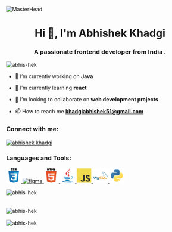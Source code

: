 ![MasterHead](https://user-images.githubusercontent.com/74038190/225813708-98b745f2-7d22-48cf-9150-083f1b00d6c9.gif)
<h1 align="center">Hi 👋, I'm Abhishek Khadgi</h1>
<h3 align="center">A passionate frontend developer from India .</h3>

<p align="left"> <img src="https://komarev.com/ghpvc/?username=abhis-hek&label=Profile%20views&color=0e75b6&style=flat" alt="abhis-hek" /> </p>


- 🔭 I’m currently working on **Java**

- 🌱 I’m currently learning **react**

- 👯 I’m looking to collaborate on **web development projects**

- 📫 How to reach me **khadgiabhishek51@gmail.com**

<h3 align="left">Connect with me:</h3>
<p align="left">
<a href="https://linkedin.com/in/abhishek khadgi" target="blank"><img align="center" src="https://raw.githubusercontent.com/rahuldkjain/github-profile-readme-generator/master/src/images/icons/Social/linked-in-alt.svg" alt="abhishek khadgi" height="30" width="40" /></a>
</p>

<h3 align="left">Languages and Tools:</h3>
<p align="left"> <a href="https://www.w3schools.com/css/" target="_blank" rel="noreferrer"> <img src="https://raw.githubusercontent.com/devicons/devicon/master/icons/css3/css3-original-wordmark.svg" alt="css3" width="40" height="40"/> </a> <a href="https://www.figma.com/" target="_blank" rel="noreferrer"> <img src="https://www.vectorlogo.zone/logos/figma/figma-icon.svg" alt="figma" width="40" height="40"/> </a> <a href="https://www.w3.org/html/" target="_blank" rel="noreferrer"> <img src="https://raw.githubusercontent.com/devicons/devicon/master/icons/html5/html5-original-wordmark.svg" alt="html5" width="40" height="40"/> </a> <a href="https://www.java.com" target="_blank" rel="noreferrer"> <img src="https://raw.githubusercontent.com/devicons/devicon/master/icons/java/java-original.svg" alt="java" width="40" height="40"/> </a> <a href="https://developer.mozilla.org/en-US/docs/Web/JavaScript" target="_blank" rel="noreferrer"> <img src="https://raw.githubusercontent.com/devicons/devicon/master/icons/javascript/javascript-original.svg" alt="javascript" width="40" height="40"/> </a> <a href="https://www.mysql.com/" target="_blank" rel="noreferrer"> <img src="https://raw.githubusercontent.com/devicons/devicon/master/icons/mysql/mysql-original-wordmark.svg" alt="mysql" width="40" height="40"/> </a> <a href="https://www.python.org" target="_blank" rel="noreferrer"> <img src="https://raw.githubusercontent.com/devicons/devicon/master/icons/python/python-original.svg" alt="python" width="40" height="40"/> </a> </p>

<p><img align="left" src="https://github-readme-stats.vercel.app/api/top-langs?username=abhis-hek&show_icons=true&locale=en&layout=compact" alt="abhis-hek" /></p><br><br>

<p><img align="center" src="https://github-readme-stats.vercel.app/api?username=abhis-hek&show_icons=true&locale=en" alt="abhis-hek" /></p>

<p><img align="center" src="https://github-readme-streak-stats.herokuapp.com/?user=abhis-hek&" alt="abhis-hek" /></p>

